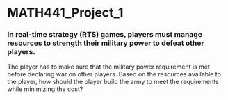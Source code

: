 # MATH441_Project_1

### In real-time strategy (RTS) games, players must manage resources to strength their military power to defeat other players. 
The player has to make sure that the military power requirement is met before declaring war on other players. 
Based on the resources available to the player, how should the player build the army to meet the requirements while minimizing the cost? 
